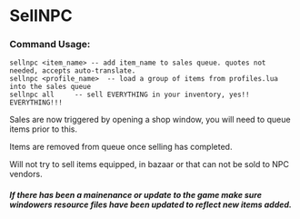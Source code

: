 # SellNPC

### Command Usage:
```
sellnpc <item_name>	-- add item_name to sales queue. quotes not needed, accepts auto-translate. 
sellnpc <profile_name> 	-- load a group of items from profiles.lua into the sales queue
sellnpc all 	-- sell EVERYTHING in your inventory, yes!! EVERYTHING!!!
```
Sales are now triggered by opening a shop window, you will need to queue items prior to this.

Items are removed from queue once selling has completed.

Will not try to sell items equipped, in bazaar or that can not be sold to NPC vendors.

##### If there has been a mainenance or update to the game make sure windowers resource files have been updated to reflect new items added.
